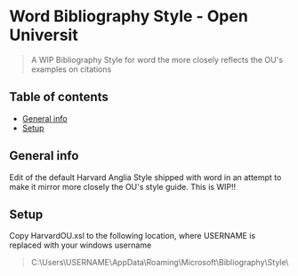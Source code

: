 # Word Bibliography Style - Open Universit
> A WIP Bibliography Style for word the more closely reflects the OU's examples on citations

## Table of contents
* [General info](#general-info)
* [Setup](#setup)

## General info
Edit of the default Harvard Anglia Style shipped with word in an attempt to make it mirror more closely the OU's style guide.
This is WIP!!

## Setup
Copy HarvardOU.xsl to the following location, where USERNAME is replaced with your windows username
> C:\Users\USERNAME\AppData\Roaming\Microsoft\Bibliography\Style\
